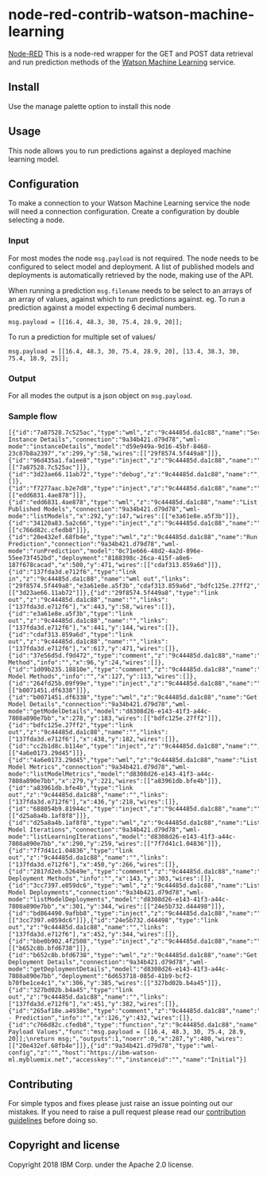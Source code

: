 # node-red-contrib-watson-machine-learning

[Node-RED](http://nodered.org) This is a node-red wrapper for the GET and POST data retrieval and run prediction methods of the [Watson Machine Learning](http://watson-ml-api.mybluemix.net) service.

## Install
Use the manage palette option to install this node

## Usage
This node allows you to run predictions against a deployed
machine learning model.

## Configuration
To make a connection to your Watson Machine Learning service the node will need a connection configuration. Create a configuration by double selecting a node.

### Input
For most modes the node `msg.payload` is not required. The node needs to be configured
to select model and deployment. A list of published models and deployments is
automatically retrieved by the node, making use of the API.

When running a prediction `msg.filename` needs to be select to an arrays of
an array of values, against which to run predictions against.
eg. To run a prediction against a model expecting 6 decimal numbers.
````
msg.payload = [[16.4, 48.3, 30, 75.4, 28.9, 20]];
````
To run a prediction for multiple set of values/
````
msg.payload = [[16.4, 48.3, 30, 75.4, 28.9, 20], [13.4, 38.3, 30, 75.4, 18.9, 25]];
````

### Output
For all modes
the output is a json object on `msg.payload`.

### Sample flow
````
[{"id":"7a87528.7c525ac","type":"wml","z":"9c44485d.da1c88","name":"Service Instance Details","connection":"9a34b421.d79d78","wml-mode":"instanceDetails","model":"d59e949a-9d16-45bf-8468-23c87b8a2397","x":299,"y":58,"wires":[["29f8574.5f449a8"]]},{"id":"96d435a1.fa1ee8","type":"inject","z":"9c44485d.da1c88","name":"","topic":"","payload":"","payloadType":"date","repeat":"","crontab":"","once":false,"x":108,"y":59,"wires":[["7a87528.7c525ac"]]},{"id":"3d23ae66.11ab72","type":"debug","z":"9c44485d.da1c88","name":"","active":true,"console":"false","complete":"true","x":717,"y":165,"wires":[]},{"id":"f7277aac.b2e7d8","type":"inject","z":"9c44485d.da1c88","name":"","topic":"","payload":"","payloadType":"date","repeat":"","crontab":"","once":false,"x":100,"y":149,"wires":[["edd6831.4ae878"]]},{"id":"edd6831.4ae878","type":"wml","z":"9c44485d.da1c88","name":"List Published Models","connection":"9a34b421.d79d78","wml-mode":"listModels","x":292,"y":147,"wires":[["e3a61e8e.a5f3b"]]},{"id":"34120a83.5a2c66","type":"inject","z":"9c44485d.da1c88","name":"","topic":"","payload":"","payloadType":"date","repeat":"","crontab":"","once":false,"x":101,"y":478,"wires":[["c766d82c.cfedb8"]]},{"id":"20e432ef.68fb4e","type":"wml","z":"9c44485d.da1c88","name":"Run Prediction","connection":"9a34b421.d79d78","wml-mode":"runPrediction","model":"0c71e666-48d2-4a2d-896e-55ee73f452bd","deployment":"8188398c-26ca-415f-a8e6-187f678cacad","x":500,"y":471,"wires":[["cdaf313.859a6d"]]},{"id":"137fda3d.e712f6","type":"link in","z":"9c44485d.da1c88","name":"wml out","links":["29f8574.5f449a8","e3a61e8e.a5f3b","cdaf313.859a6d","bdfc125e.27ff2","a83961db.bfe4b","7f7d41c1.04836","24e5b732.d44498","327bd02b.b4a45"],"x":627,"y":168,"wires":[["3d23ae66.11ab72"]]},{"id":"29f8574.5f449a8","type":"link out","z":"9c44485d.da1c88","name":"","links":["137fda3d.e712f6"],"x":443,"y":58,"wires":[]},{"id":"e3a61e8e.a5f3b","type":"link out","z":"9c44485d.da1c88","name":"","links":["137fda3d.e712f6"],"x":441,"y":144,"wires":[]},{"id":"cdaf313.859a6d","type":"link out","z":"9c44485d.da1c88","name":"","links":["137fda3d.e712f6"],"x":617,"y":471,"wires":[]},{"id":"37e56d5d.f9d472","type":"comment","z":"9c44485d.da1c88","name":"Instance Method","info":"","x":96,"y":24,"wires":[]},{"id":"1d09b235.18810e","type":"comment","z":"9c44485d.da1c88","name":"Published Model Methods","info":"","x":127,"y":113,"wires":[]},{"id":"264fd25b.09f99e","type":"inject","z":"9c44485d.da1c88","name":"","topic":"","payload":"","payloadType":"date","repeat":"","crontab":"","once":false,"x":102,"y":185,"wires":[["b0071451.df6338"]]},{"id":"b0071451.df6338","type":"wml","z":"9c44485d.da1c88","name":"Get Model Details","connection":"9a34b421.d79d78","wml-mode":"getModelDetails","model":"d8308d26-e143-41f3-a44c-7808a890e7bb","x":278,"y":183,"wires":[["bdfc125e.27ff2"]]},{"id":"bdfc125e.27ff2","type":"link out","z":"9c44485d.da1c88","name":"","links":["137fda3d.e712f6"],"x":438,"y":182,"wires":[]},{"id":"cc2b1d8c.b114e","type":"inject","z":"9c44485d.da1c88","name":"","topic":"","payload":"","payloadType":"date","repeat":"","crontab":"","once":false,"x":105,"y":223,"wires":[["4a6e0173.29d45"]]},{"id":"4a6e0173.29d45","type":"wml","z":"9c44485d.da1c88","name":"List Model Metrics","connection":"9a34b421.d79d78","wml-mode":"listModelMetrics","model":"d8308d26-e143-41f3-a44c-7808a890e7bb","x":279,"y":221,"wires":[["a83961db.bfe4b"]]},{"id":"a83961db.bfe4b","type":"link out","z":"9c44485d.da1c88","name":"","links":["137fda3d.e712f6"],"x":436,"y":218,"wires":[]},{"id":"688054b9.81944c","type":"inject","z":"9c44485d.da1c88","name":"","topic":"","payload":"","payloadType":"date","repeat":"","crontab":"","once":false,"x":100,"y":261,"wires":[["d25a8a4b.1af8f8"]]},{"id":"d25a8a4b.1af8f8","type":"wml","z":"9c44485d.da1c88","name":"List Model Iterations","connection":"9a34b421.d79d78","wml-mode":"listLearningIterations","model":"d8308d26-e143-41f3-a44c-7808a890e7bb","x":290,"y":259,"wires":[["7f7d41c1.04836"]]},{"id":"7f7d41c1.04836","type":"link out","z":"9c44485d.da1c88","name":"","links":["137fda3d.e712f6"],"x":450,"y":266,"wires":[]},{"id":"2817d2eb.52649e","type":"comment","z":"9c44485d.da1c88","name":"Model Deployment Methods","info":"","x":143,"y":303,"wires":[]},{"id":"3cc7397.e059dc6","type":"wml","z":"9c44485d.da1c88","name":"List Model Deployments","connection":"9a34b421.d79d78","wml-mode":"listModelDeployments","model":"d8308d26-e143-41f3-a44c-7808a890e7bb","x":301,"y":344,"wires":[["24e5b732.d44498"]]},{"id":"bd864490.9afbb8","type":"inject","z":"9c44485d.da1c88","name":"","topic":"","payload":"","payloadType":"date","repeat":"","crontab":"","once":false,"x":102,"y":346,"wires":[["3cc7397.e059dc6"]]},{"id":"24e5b732.d44498","type":"link out","z":"9c44485d.da1c88","name":"","links":["137fda3d.e712f6"],"x":452,"y":344,"wires":[]},{"id":"bbe0b902.4f2508","type":"inject","z":"9c44485d.da1c88","name":"","topic":"","payload":"","payloadType":"date","repeat":"","crontab":"","once":false,"x":103,"y":385,"wires":[["b652c8b.bfd6738"]]},{"id":"b652c8b.bfd6738","type":"wml","z":"9c44485d.da1c88","name":"Get Deployment Details","connection":"9a34b421.d79d78","wml-mode":"getDeploymentDetails","model":"d8308d26-e143-41f3-a44c-7808a890e7bb","deployment":"6d653718-085d-41b9-bcf2-b70fbe1ce4c1","x":306,"y":385,"wires":[["327bd02b.b4a45"]]},{"id":"327bd02b.b4a45","type":"link out","z":"9c44485d.da1c88","name":"","links":["137fda3d.e712f6"],"x":451,"y":382,"wires":[]},{"id":"265af18e.a4938e","type":"comment","z":"9c44485d.da1c88","name":"Scoring - Prediction","info":"","x":126,"y":432,"wires":[]},{"id":"c766d82c.cfedb8","type":"function","z":"9c44485d.da1c88","name":"Build Payload Values","func":"msg.payload = [[16.4, 48.3, 30, 75.4, 28.9, 20]];\nreturn msg;","outputs":1,"noerr":0,"x":287,"y":480,"wires":[["20e432ef.68fb4e"]]},{"id":"9a34b421.d79d78","type":"wml-config","z":"","host":"https://ibm-watson-ml.mybluemix.net","accesskey":"","instanceid":"","name":"Initial"}]
````

## Contributing
For simple typos and fixes please just raise an issue pointing out our mistakes. If you need to raise a pull request please read our [contribution guidelines](https://github.com/ibm-early-programs/node-red-contrib-watson-machine-learning/blob/master/CONTRIBUTING.md) before doing so.

## Copyright and license

Copyright 2018 IBM Corp. under the Apache 2.0 license.
